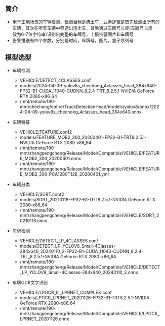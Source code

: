 ## 简介

+ 用于工地场景的车辆检测，检测目标是渣土车，业务逻辑是首先检测出所有的车辆，其次在所有车辆中筛选出渣土车，最后通过车牌号长度(车牌号长度一般为6-7位字符串)识别出完整的车牌号，上报告警图片和车牌号
+ 告警推送有四个参数，分别是时间，车牌号，图片，盒子序列号

## 模型选型

+ 车辆检测
  + VEHICLE/DETECT_4CLASSES.conf
  + models/2024-04-09-yolov8s_chechong_4classes_head_384x640-FP32-B1-CUDA_11040-CUDNN_8.2.4-TRT_8.2.5.1-NVIDIA GeForce RTX 2080-x86_64
  + /mnt/remote/190-mnt/chechong/entire/TruckDetectionHead/models/yolov8/onnx/2024-04-09-yolov8s_chechong_4classes_head_384x640.onnx

+ 车辆特征
  + VEHICLE/FEATURE.conf2
  + models/FEATURE_MOB2_300_20200401-FP32-B1-TRT8.2.5.1-NVIDIA GeForce RTX 2080-x86_64
  + /mnt/remote/190-mnt/zhangpengcheng/Release/Model/Compatible/VEHICLE/FEATURE_MOB2_300_20200401.onnx
  + /mnt/remote/190-mnt/zhangpengcheng/Release/Model/Compatible/VEHICLE/FEATURE_MOB2_300_PCA1280T128_20200401.yml

+ 车辆分类
  + VEHICLE/SORT.conf2
  + models/SORT_20210118-FP32-B1-TRT8.2.5.1-NVIDIA GeForce RTX 2080-x86_64
  + /mnt/remote/190-mnt/zhangpengcheng/Release/Model/Compatible/VEHICLE/SORT_20210118.onnx

+ 车牌检测
  + VEHICLE/DETECT_LP_4CLASSES.conf
  + models/DETECT_LP_YOLOV8_Small-4Classes-384x640_20240110_2-FP32-B1-CUDA_11040-CUDNN_8.2.4-TRT_8.2.5.1-NVIDIA GeForce RTX 2080-x86_64
  + /mnt/remote/190-mnt/zhangpengcheng/Release/Model/Compatible/VEHICLE/DETECT_LP_YOLOV8_Small-4Classes-384x640_20240110_2.onnx

+ 车牌OCR文字识别
  + VEHICLE/LPOCR_1L_LPRNET_COMPLEX.conf
  + models/LPOCR_LPRNET_20201126-FP32-B1-TRT8.2.5.1-NVIDIA GeForce RTX 2080-x86_64
  + /mnt/remote/190-mnt/zhangpengcheng/Release/Model/Compatible/VEHICLE/LPOCR_LPRNET_20201126.onnx